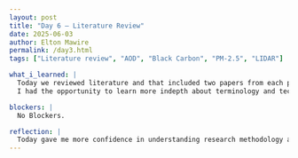 ```yaml
---
layout: post
title: "Day 6 – Literature Review"
date: 2025-06-03
author: Elton Mawire
permalink: /day3.html
tags: ["Literature review", "AOD", "Black Carbon", "PM-2.5", "LIDAR"]

what_i_learned: |
  Today we reviewed literature and that included two papers from each participant. My papers touched on environmental justice and monitoring urban air pollution to fight for neighborhoods that are exposed to coal mining pollution. The second paper was on the use of diferent data sources and sensors including distribution of portable censors and satelite data to traind deep learning neural networks for polution monitoring. Our project will implement AI to be able to predict what ground data would be in areas where there's only satelite sensor coverage by correlating what we have found to be their relationship in those regions that have both forms of data.
  I had the opportunity to learn more indepth about terminology and technical features involved in climate science. Some of them include LiDAR, AOD(Aerosol Optical Depth), BC(Black Carbon). 

blockers: |
  No Blockers.

reflection: |
  Today gave me more confidence in understanding research methodology and how literature is reveiwed. I also had an incredible time sharing what I learned from the papers I went through. This bolstered my confidence as I'm not intimidated by the next steps in our project. 
---
```

